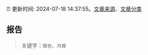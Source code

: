 :alarm_clock: 更新时间: 2024-07-18 14:37:55。[文章来源](/README.md)、[文章分类](/TAGS.md)

## 报告


> 关键字：`报告`、`月报`



